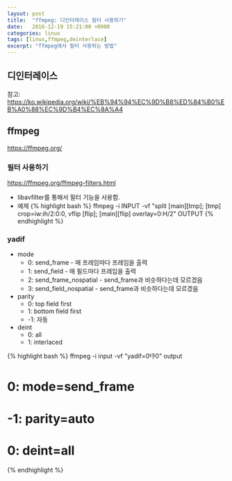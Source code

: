 ```yaml
---
layout: post
title:  "ffmpeg: 디인터레이스 필터 사용하기"
date:   2016-12-19 15:21:00 +0900
categories: linux
tags: [linux,ffmpeg,deinterlace]
excerpt: "ffmpeg에서 필터 사용하는 방법"
---
```

## 디인터레이스
참고: <https://ko.wikipedia.org/wiki/%EB%94%94%EC%9D%B8%ED%84%B0%EB%A0%88%EC%9D%B4%EC%8A%A4>

## ffmpeg
<https://ffmpeg.org/>

### 필터 사용하기
<https://ffmpeg.org/ffmpeg-filters.html>
* libavfilter를 통해서 필터 기능을 사용함.
* 예제
{% highlight bash %}
ffmpeg -i INPUT -vf "split [main][tmp]; [tmp] crop=iw:ih/2:0:0, vflip [flip]; [main][flip] overlay=0:H/2" OUTPUT
{% endhighlight %}

### yadif

* mode
	* 0: send_frame - 매 프레임마다 프레임을 출력
	* 1: send_field - 매 필드마다 프레임을 출력
	* 2: send_frame_nospatial - send_frame과 비슷하다는데 모르겠음
	* 3: send_field_nospatial - send_frame과 비슷하다는데 모르겠음
* parity
	* 0: top field first
	* 1: bottom field first
	* -1: 자동
* deint
	* 0: all
	* 1: interlaced

{% highlight bash %}
ffmpeg -i input -vf "yadif=0:-1:0" output 
# 0: mode=send_frame
# -1: parity=auto
# 0: deint=all
{% endhighlight %}

